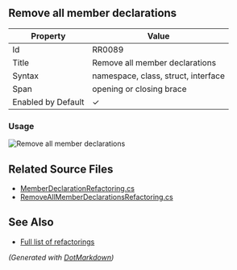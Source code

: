 ## Remove all member declarations

| Property           | Value                               |
| ------------------ | ----------------------------------- |
| Id                 | RR0089                              |
| Title              | Remove all member declarations      |
| Syntax             | namespace, class, struct, interface |
| Span               | opening or closing brace            |
| Enabled by Default | &#x2713;                            |

### Usage

![Remove all member declarations](../../images/refactorings/RemoveAllMemberDeclarations.png)

## Related Source Files

* [MemberDeclarationRefactoring.cs](../../src/Refactorings/CSharp/Refactorings/MemberDeclarationRefactoring.cs)
* [RemoveAllMemberDeclarationsRefactoring.cs](../../src/Refactorings/CSharp/Refactorings/RemoveAllMemberDeclarationsRefactoring.cs)

## See Also

* [Full list of refactorings](Refactorings.md)

*\(Generated with [DotMarkdown](http://github.com/JosefPihrt/DotMarkdown)\)*